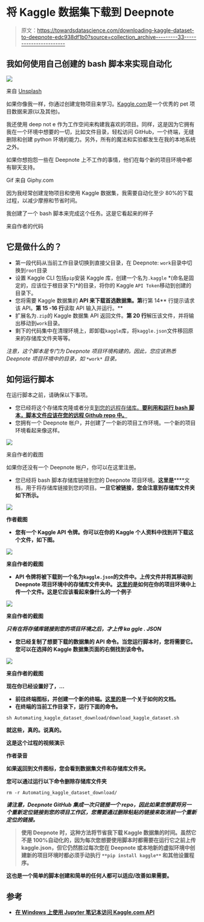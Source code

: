 # 将 Kaggle 数据集下载到 Deepnote

> 原文：<https://towardsdatascience.com/downloading-kaggle-dataset-to-deepnote-edc938df1b0?source=collection_archive---------33----------------------->

## 我如何使用自己创建的 bash 脚本来实现自动化

![](img/d0ba7c0d7788013420bc79dc39a81040.png)

来自 [Unsplash](https://unsplash.com/@zanardi)

如果你像我一样，你通过创建宠物项目来学习。[Kaggle.com](https://www.kaggle.com/)是一个优秀的 pet 项目数据来源(以及其他)。

我还使用 deep not e 作为工作空间来构建我喜欢的项目。同样，这是因为它拥有我在一个环境中想要的一切，比如文件目录，轻松访问 GitHub，一个终端，无缝删除和创建 python 环境的能力。另外，所有的魔法和实验都发生在我的本地系统之外。

如果你想抱怨一些在 Deepnote 上不工作的事情，他们在每个新的项目环境中都有聊天支持。

Gif 来自 Giphy.com

因为我经常创建宠物项目和使用 Kaggle 数据集，我需要自动化至少 80%的下载过程，以减少摩擦和节省时间。

我创建了一个 bash 脚本来完成这个任务。这是它看起来的样子

来自作者的代码

## 它是做什么的？

*   第一段代码从当前工作目录切换到直接父目录，在 Deepnote: `work`目录中切换到`root`目录
*   设置 Kaggle CLI 包括`pip`安装 Kaggle 库，创建一个名为`.kaggle` *(命名是固定的，应该位于根目录下)*的目录，将你的 Kaggle `API Token`移动到创建的目录下。
*   您将需要 Kaggle 数据集的 **API 来下载首选数据集。第**行第 14** 行提示请求该 API。**第 15 -16 行**读取 API 输入并运行。**
*   扩展名为`.zip`的 Kaggle 数据集 API 返回文件。**第 20 行**解压该文件，并将输出移动到`work`目录。
*   剩下的代码集中在清理环境上，即卸载`kaggle`库，将`kaggle.json`文件移回原来的存储库文件夹等等。

*注意，这个脚本是专门为 Deepnote 项目环境构建的。因此，您应该熟悉 Deepnote 项目环境中的目录，如* `*work*` *目录。*

## 如何运行脚本

在运行脚本之前，请确保以下事项。

*   您已经将这个存储库克隆或者分支[到您的远程存储库。**要利用和运行 bash 脚本，脚本文件应该在您的远程 Github repo 中。**](https://github.com/anitaokoh/Automating_kaggle_dataset_download)
*   您拥有一个 Deepnote 帐户，并创建了一个新的项目工作环境。一个新的项目环境看起来像这样。

![](img/cb83721c86f5f0d77c1750c87afcb646.png)

来自作者的截图

如果你还没有一个 Deepnote 帐户，你可以在这里注册。

*   您已经将 bash 脚本存储库链接到您的 Deepnote 项目环境。**这里是**[](https://docs.deepnote.com/integrations/github)****文档，用于将存储库链接到您的项目。**一旦它被链接，您会注意到存储库文件夹如下所示。**

**![](img/c5bed53004654dc7a9dd7954a8fe2b17.png)**

**作者截图**

*   **您有一个 Kaggle API 令牌。**你可以在你的 Kaggle 个人资料中找到并下载这个文件，如下图**。**

**![](img/4a9338e00f4dc4edc5ff1e7256235ef5.png)**

**来自作者的截图**

*   **API 令牌将被下载到一个名为`kaggle.json`的文件中。**上传文件并将其移动到 Deepnote 项目环境中的存储库文件夹中。** [这里的](https://docs.deepnote.com/importing-and-exporing/importing-data-to-deepnote)是如何在你的项目环境中上传一个文件。这是它应该看起来像什么的一个例子**

**![](img/613de4078b2aac334b8047fc790ab7b6.png)**

**来自作者的截图**

***只有在将存储库链接到您的项目环境之后，才上传 ka ggle . JSON***

*   **您已经复制了想要下载的数据集的 API 命令。当您运行脚本时，您将需要它。**您可以在选择**的 Kaggle 数据集页面的右侧找到该命令。**

**![](img/243535a4d6c998b16c5a5f8cf540ec80.png)**

**来自作者的截图**

**现在你已经设置好了，…**

*   **前往终端图标，并创建一个新的终端。[这里的](https://docs.deepnote.com/features/terminal)是一个关于如何的文档。**
*   **在终端的当前工作目录下，运行下面的命令。**

```
sh Automating_kaggle_dataset_download/download_kaggle_dataset.sh
```

****就这些，真的。说真的。****

**这是这个过程的视频演示**

**作者录音**

**如果返回到文件图标，您会看到数据集文件和存储库文件夹。**

**您可以通过运行以下命令删除存储库文件夹**

```
rm -r Automating_kaggle_dataset_download/
```

***请注意，Deepnote GitHub 集成一次只链接一个 repo，因此如果您想要将另一个重新定位链接到您的项目工作区，您需要通过删除粘贴的链接来取消前一个重新定位的链接。***

> ****使用 Deepnote 时，这种方法将节省我下载 Kaggle 数据集的时间。虽然它不是 100%自动化的，因为每次您想要使用脚本时都需要在运行它之前上传 kaggle.json，但它仍然胜过每次您在 Deepnote 或本地新的虚拟环境中创建新的项目环境时都必须手动执行** `**pip install kaggle**` **和其他设置程序。****

**这也是一个简单的脚本创建和简单的任何人都可以适应/改善如果需要。**

## **参考**

*   **[在 Windows 上使用 Jupyter 笔记本访问 Kaggle.com API](https://medium.com/@jeff.daniel77/accessing-the-kaggle-com-api-with-jupyter-notebook-on-windows-d6f330bc6953)**